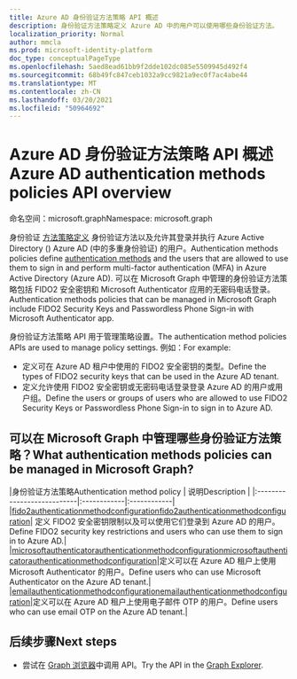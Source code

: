 ```yaml
---
title: Azure AD 身份验证方法策略 API 概述
description: 身份验证方法策略定义 Azure AD 中的用户可以使用哪些身份验证方法。
localization_priority: Normal
author: mmcla
ms.prod: microsoft-identity-platform
doc_type: conceptualPageType
ms.openlocfilehash: 5aed8ead61bb9f2dde102dc085e5509945d492f4
ms.sourcegitcommit: 68b49fc847ceb1032a9cc9821a9ec0f7ac4abe44
ms.translationtype: MT
ms.contentlocale: zh-CN
ms.lasthandoff: 03/20/2021
ms.locfileid: "50964692"
---
```

# <a name="azure-ad-authentication-methods-policies-api-overview"></a><span data-ttu-id="77f04-103">Azure AD 身份验证方法策略 API 概述</span><span class="sxs-lookup"><span data-stu-id="77f04-103">Azure AD authentication methods policies API overview</span></span>

<span data-ttu-id="77f04-104">命名空间：microsoft.graph</span><span class="sxs-lookup"><span data-stu-id="77f04-104">Namespace: microsoft.graph</span></span>

<span data-ttu-id="77f04-105">身份验证 [方法策略定义](/azure/active-directory/authentication/concept-authentication-methods) 身份验证方法以及允许其登录并执行 Azure Active Directory () Azure AD (中的多重身份验证) 的用户。</span><span class="sxs-lookup"><span data-stu-id="77f04-105">Authentication methods policies define [authentication methods](/azure/active-directory/authentication/concept-authentication-methods) and the users that are allowed to use them to sign in and perform multi-factor authentication (MFA) in Azure Active Directory (Azure AD).</span></span> <span data-ttu-id="77f04-106">可以在 Microsoft Graph 中管理的身份验证方法策略包括 FIDO2 安全密钥和 Microsoft Authenticator 应用的无密码电话登录。</span><span class="sxs-lookup"><span data-stu-id="77f04-106">Authentication methods policies that can be managed in Microsoft Graph include FIDO2 Security Keys and Passwordless Phone Sign-in with Microsoft Authenticator app.</span></span>

<span data-ttu-id="77f04-107">身份验证方法策略 API 用于管理策略设置。</span><span class="sxs-lookup"><span data-stu-id="77f04-107">The authentication method policies APIs are used to manage policy settings.</span></span> <span data-ttu-id="77f04-108">例如：</span><span class="sxs-lookup"><span data-stu-id="77f04-108">For example:</span></span>

* <span data-ttu-id="77f04-109">定义可在 Azure AD 租户中使用的 FIDO2 安全密钥的类型。</span><span class="sxs-lookup"><span data-stu-id="77f04-109">Define the types of FIDO2 security keys that can be used in the Azure AD tenant.</span></span>
* <span data-ttu-id="77f04-110">定义允许使用 FIDO2 安全密钥或无密码电话登录登录 Azure AD 的用户或用户组。</span><span class="sxs-lookup"><span data-stu-id="77f04-110">Define the users or groups of users who are allowed to use FIDO2 Security Keys or Passwordless Phone Sign-in to sign in to Azure AD.</span></span>

## <a name="what-authentication-methods-policies-can-be-managed-in-microsoft-graph"></a><span data-ttu-id="77f04-111">可以在 Microsoft Graph 中管理哪些身份验证方法策略？</span><span class="sxs-lookup"><span data-stu-id="77f04-111">What authentication methods policies can be managed in Microsoft Graph?</span></span>

|<span data-ttu-id="77f04-112">身份验证方法策略</span><span class="sxs-lookup"><span data-stu-id="77f04-112">Authentication method policy</span></span>       | <span data-ttu-id="77f04-113">说明</span><span class="sxs-lookup"><span data-stu-id="77f04-113">Description</span></span> |
|:---------------------------|:------------|:------------|
|[<span data-ttu-id="77f04-114">fido2authenticationmethodconfiguration</span><span class="sxs-lookup"><span data-stu-id="77f04-114">fido2authenticationmethodconfiguration</span></span>](fido2authenticationmethodconfiguration.md)| <span data-ttu-id="77f04-115">定义 FIDO2 安全密钥限制以及可以使用它们登录到 Azure AD 的用户。</span><span class="sxs-lookup"><span data-stu-id="77f04-115">Define FIDO2 security key restrictions and users who can use them to sign in to Azure AD.</span></span>|
|[<span data-ttu-id="77f04-116">microsoftauthenticatorauthenticationmethodconfiguration</span><span class="sxs-lookup"><span data-stu-id="77f04-116">microsoftauthenticatorauthenticationmethodconfiguration</span></span>](microsoftauthenticatorauthenticationmethodconfiguration.md)|<span data-ttu-id="77f04-117">定义可以在 Azure AD 租户上使用 Microsoft Authenticator 的用户。</span><span class="sxs-lookup"><span data-stu-id="77f04-117">Define users who can use Microsoft Authenticator on the Azure AD tenant.</span></span>|
|[<span data-ttu-id="77f04-118">emailauthenticationmethodconfiguration</span><span class="sxs-lookup"><span data-stu-id="77f04-118">emailauthenticationmethodconfiguration</span></span>](emailauthenticationmethodconfiguration.md)|<span data-ttu-id="77f04-119">定义可以在 Azure AD 租户上使用电子邮件 OTP 的用户。</span><span class="sxs-lookup"><span data-stu-id="77f04-119">Define users who can use email OTP on the Azure AD tenant.</span></span>|

## <a name="next-steps"></a><span data-ttu-id="77f04-120">后续步骤</span><span class="sxs-lookup"><span data-stu-id="77f04-120">Next steps</span></span>

* <span data-ttu-id="77f04-121">尝试在 [Graph 浏览器](https://developer.microsoft.com/graph/graph-explorer)中调用 API。</span><span class="sxs-lookup"><span data-stu-id="77f04-121">Try the API in the [Graph Explorer](https://developer.microsoft.com/graph/graph-explorer).</span></span>
